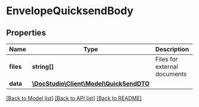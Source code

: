 # EnvelopeQuicksendBody

## Properties
Name | Type | Description | Notes
------------ | ------------- | ------------- | -------------
**files** | **string[]** | Files for external documents | 
**data** | [**\DocStudio\Client\Model\QuickSendDTO**](QuickSendDTO.md) |  | 

[[Back to Model list]](../../README.md#documentation-for-models) [[Back to API list]](../../README.md#documentation-for-api-endpoints) [[Back to README]](../../README.md)

